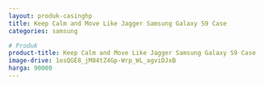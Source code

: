 ```yaml
---
layout: produk-casinghp
title: Keep Calm and Move Like Jagger Samsung Galaxy S9 Case
categories: samsung

# Produk
product-title: Keep Calm and Move Like Jagger Samsung Galaxy S9 Case
image-drive: 1osQGE8_jM84tZ4Gp-Wrp_WL_agviDJxB
harga: 90000
---
```

